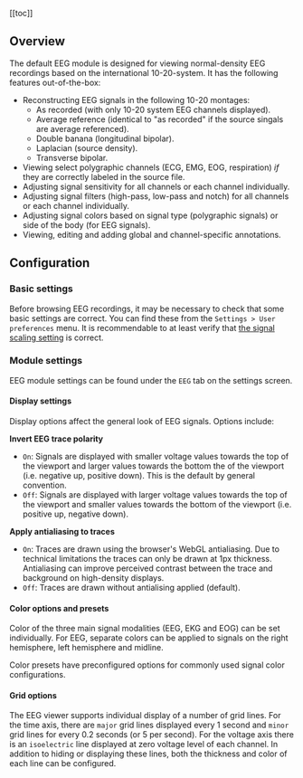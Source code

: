 [[toc]]

## Overview

The default EEG module is designed for viewing normal-density EEG recordings based on the international 10-20-system. It has the following features out-of-the-box:
- Reconstructing EEG signals in the following 10-20 montages:
  * As recorded (with only 10-20 system EEG channels displayed).
  * Average reference (identical to "as recorded" if the source singals are average referenced).
  * Double banana (longitudinal bipolar).
  * Laplacian (source density).
  * Transverse bipolar.
- Viewing select polygraphic channels (ECG, EMG, EOG, respiration) *if* they are correctly labeled in the source file.
- Adjusting signal sensitivity for all channels or each channel individually.
- Adjusting signal filters (high-pass, low-pass and notch) for all channels or each channel individually.
- Adjusting signal colors based on signal type (polygraphic signals) or side of the body (for EEG signals).
- Viewing, editing and adding global and channel-specific annotations.

## Configuration

### Basic settings

Before browsing EEG recordings, it may be necessary to check that some basic settings are correct. You can find these from the `Settings > User preferences` menu. It is recommendable to at least verify that [the signal scaling setting](docs/user-interface/settings#signal-scaling) is correct.

### Module settings

EEG module settings can be found under the `EEG` tab on the settings screen.

#### Display settings

Display options affect the general look of EEG signals. Options include:

**Invert EEG trace polarity**
- `On`: Signals are displayed with smaller voltage values towards the top of the viewport and larger values towards the bottom the of the viewport (i.e. negative up, positive down). This is the default by general convention.
- `Off`: Signals are displayed with larger voltage values towards the top of the viewport and smaller values towards the bottom of the viewport (i.e. positive up, negative down).

**Apply antialiasing to traces**
- `On`: Traces are drawn using the browser's WebGL antialiasing. Due to technical limitations the traces can only be drawn at 1px thickness. Antialiasing can improve perceived contrast between the trace and background on high-density displays.
- `Off`: Traces are drawn without antialising applied (default).

#### Color options and presets

Color of the three main signal modalities (EEG, EKG and EOG) can be set individually. For EEG, separate colors can be applied to signals on the right hemisphere, left hemisphere and midline.

Color presets have preconfigured options for commonly used signal color configurations.

#### Grid options

The EEG viewer supports individual display of a number of grid lines. For the time axis, there are `major` grid lines displayed every 1 second and `minor` grid lines for every 0.2 seconds (or 5 per second). For the voltage axis there is an `isoelectric` line displayed at zero voltage level of each channel. In addition to hiding or displaying these lines, both the thickness and color of each line can be configured.
